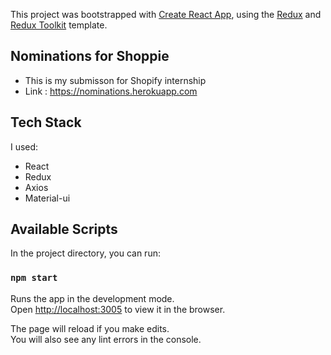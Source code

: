 This project was bootstrapped with [Create React App](https://github.com/facebook/create-react-app), using the [Redux](https://redux.js.org/) and [Redux Toolkit](https://redux-toolkit.js.org/) template.

## Nominations for Shoppie

- This is my submisson for Shopify internship
- Link : https://nominations.herokuapp.com

## Tech Stack

I used:

- React
- Redux
- Axios
- Material-ui

## Available Scripts

In the project directory, you can run:

### `npm start`

Runs the app in the development mode.<br />
Open [http://localhost:3005](http://localhost:3005) to view it in the browser.

The page will reload if you make edits.<br />
You will also see any lint errors in the console.
